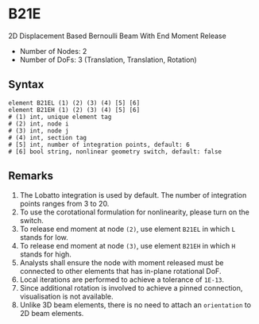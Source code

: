 # B21E

2D Displacement Based Bernoulli Beam With End Moment Release

* Number of Nodes: 2
* Number of DoFs: 3 (Translation, Translation, Rotation)

## Syntax

```
element B21EL (1) (2) (3) (4) [5] [6]
element B21EH (1) (2) (3) (4) [5] [6]
# (1) int, unique element tag
# (2) int, node i
# (3) int, node j
# (4) int, section tag
# [5] int, number of integration points, default: 6
# [6] bool string, nonlinear geometry switch, default: false
```

## Remarks

1. The Lobatto integration is used by default. The number of integration points ranges from 3 to 20.
2. To use the corotational formulation for nonlinearity, please turn on the switch.
3. To release end moment at node `(2)`, use element `B21EL` in which `L` stands for low.
4. To release end moment at node `(3)`, use element `B21EH` in which `H` stands for high.
5. Analysts shall ensure the node with moment released must be connected to other elements that has in-plane rotational
   DoF.
6. Local iterations are performed to achieve a tolerance of `1E-13`.
7. Since additional rotation is involved to achieve a pinned connection, visualisation is not available.
8. Unlike 3D beam elements, there is no need to attach an `orientation` to 2D beam elements.
